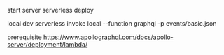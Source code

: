 start server
serverless deploy

local dev
serverless invoke local --function graphql -p events/basic.json

prerequisite
https://www.apollographql.com/docs/apollo-server/deployment/lambda/
